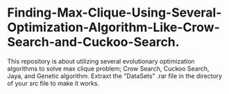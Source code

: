 # Finding-Max-Clique-Using-Several-Optimization-Algorithm-Like-Crow-Search-and-Cuckoo-Search.
This repository is about utilizing several evolutionary optimization algorithms to solve max clique problem;
Crow Search, Cuckoo Search, Jaya, and Genetic algorithm.
Extraxt the "DataSets" .rar file in the directory of your src file to make it works.

